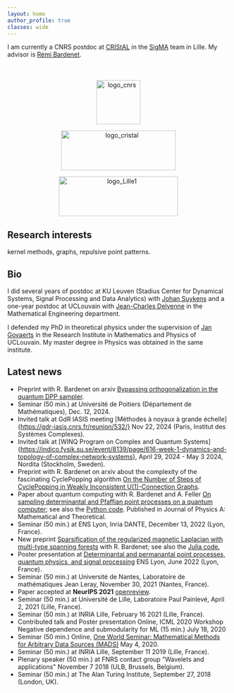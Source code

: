 ```yaml
---
layout: home
author_profile: true
classes: wide
---
```


I am currently a CNRS postdoc at [CRIStAL](https://www.cristal.univ-lille.fr/) in the [SigMA](https://www.cristal.univ-lille.fr/?rubrique27&eid=30) team in Lille. My advisor is [Rémi Bardenet](https://rbardenet.github.io/).

<div align="middle" style="margin-top: 50px">
  <a href="http://www.cnrs.fr/en"><img class='logo' alt="logo_cnrs" src="assets/images/logo_cnrs.png" align="bottom" style="width:100px;height:100px;"></a>

  <a href="https://www.cristal.univ-lille.fr/en"><img class='logo' alt="logo_cristal" src="assets/images/logo_cristal.png" align="bottom" style="width:260px;height:90px;"></a>

  <a href="https://www.univ-lille.fr/home/"> <img class='logo' alt="logo_Lille1" src="assets/images/logo_ulille.png" align="bottom" style="width:270px;height:90px;"></a>
</div>

## Research interests

kernel methods, graphs, repulsive point patterns. 


## Bio

I did several years of postdoc at KU Leuven (Stadius Center for Dynamical Systems, Signal Processing and Data Analytics)  with [Johan Suykens](https://www.esat.kuleuven.be/sista/members/suykens.html) and a one-year postdoc at UCLouvain with [Jean-Charles Delvenne](https://perso.uclouvain.be/jean-charles.delvenne/welcome.html) in the Mathematical Engineering department.

I defended my PhD in theoretical physics under the supervision of [Jan Govaerts](https://cp3.irmp.ucl.ac.be/public/member/17) in the Research Institute in Mathematics and Physics of UCLouvain. My master degree in Physics was obtained in the same institute.

## Latest news
* Preprint with R. Bardenet on arxiv [Bypassing orthogonalization in the quantum DPP sampler](https://arxiv.org/abs/2503.05906).
* Seminar (50 min.) at Université de Poitiers (Département de Mathématiques), Dec. 12, 2024.
* Invited talk at GdR IASIS meeting [Méthodes à noyaux à grande échelle]{https://gdr-iasis.cnrs.fr/reunion/532/} Nov 22, 2024 (Paris, Institut des Systèmes Complexes).
* Invited talk at [WINQ Program on Complex and Quantum Systems]{https://indico.fysik.su.se/event/8139/page/616-week-1-dynamics-and-topology-of-complex-network-systems}, April 29, 2024 - May 3 2024, Nordita (Stockholm, Sweden).
* Preprint with R. Bardenet on arxiv about the complexity of the fascinating CyclePopping algorithm [On the Number of Steps of CyclePopping in Weakly Inconsistent U(1)-Connection Graphs](https://arxiv.org/abs/2404.14803).
* Paper about quantum computing with R. Bardenet and A. Feller [On sampling determinantal and Pfaffian
point processes on a quantum computer](https://arxiv.org/pdf/2305.15851.pdf); see also the [Python code](https://github.com/For-a-few-DPPs-more/quantum-sampling-DPPs). Published in Journal of Physics A: Mathematical and Theoretical.
* Seminar (50 min.) at ENS Lyon, Inria DANTE, December 13, 2022 (Lyon, France).
* New preprint [Sparsification of the regularized magnetic Laplacian
with multi-type spanning forests](http://arxiv.org/abs/2208.14797) with R. Bardenet; see also the [Julia code.](https://github.com/For-a-few-DPPs-more/MagneticLaplacianSparsifier.jl)
* Poster presentation at [Determinantal and permanantal point processes, quantum physics, and signal processing](https://indico.in2p3.fr/event/25182/) ENS Lyon, June 2022 (Lyon, France).
* Seminar (50 min.) at Université de Nantes, Laboratoire de mathématiques Jean Leray, November 30, 2021 (Nantes, France).
* Paper accepted at **NeurIPS 2021** [openreview](https://openreview.net/forum?id=MGHO3xLMohC).
* Seminar (50 min.) at Université de Lille, Laboratoire Paul Painlevé, April 2, 2021 (Lille, France).
* Seminar (50 min.) at INRIA Lille, February 16 2021 (Lille, France).
* Contributed talk and Poster presentation Online, ICML 2020 Workshop Negative dependence and submodularity for ML (15 min.) July 18, 2020
* Seminar (50 min.) Online, [One World Seminar: Mathematical Methods for Arbitrary Data Sources (MADS)](http://www.nonlocal-methods.eu/oneworld/talks/2020/05/04/session-2.html) May 4, 2020.
* Seminar (50 min.) at INRIA Lille, September 11 2019 (Lille, France).
* Plenary speaker (50 min.) at FNRS contact group "Wavelets and applications" November 7 2018 (ULB, Brussels, Belgium).
* Seminar (50 min.) at The Alan Turing Institute, September 27, 2018 (London, UK).

